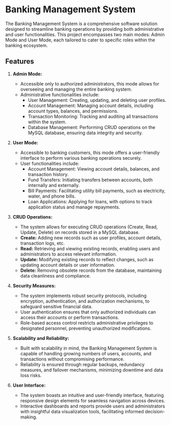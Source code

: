 # Banking Management System

The Banking Management System is a comprehensive software solution designed to streamline banking operations by providing both administrative and user functionalities. This project encompasses two main modes: Admin Mode and User Mode, each tailored to cater to specific roles within the banking ecosystem.

## Features

1. **Admin Mode:**
   - Accessible only to authorized administrators, this mode allows for overseeing and managing the entire banking system.
   - Administrative functionalities include:
     - User Management: Creating, updating, and deleting user profiles.
     - Account Management: Managing account details, including account types, balances, and permissions.
     - Transaction Monitoring: Tracking and auditing all transactions within the system.
     - Database Management: Performing CRUD operations on the MySQL database, ensuring data integrity and security.

2. **User Mode:**
   - Accessible to banking customers, this mode offers a user-friendly interface to perform various banking operations securely.
   - User functionalities include:
     - Account Management: Viewing account details, balances, and transaction history.
     - Fund Transfers: Initiating transfers between accounts, both internally and externally.
     - Bill Payments: Facilitating utility bill payments, such as electricity, water, and phone bills.
     - Loan Applications: Applying for loans, with options to track application status and manage repayments.

3. **CRUD Operations:**
   - The system allows for executing CRUD operations (Create, Read, Update, Delete) on records stored in a MySQL database.
   - **Create:** Adding new records such as user profiles, account details, transaction logs, etc.
   - **Read:** Retrieving and viewing existing records, enabling users and administrators to access relevant information.
   - **Update:** Modifying existing records to reflect changes, such as updating account details or user information.
   - **Delete:** Removing obsolete records from the database, maintaining data cleanliness and compliance.

4. **Security Measures:**
   - The system implements robust security protocols, including encryption, authentication, and authorization mechanisms, to safeguard sensitive financial data.
   - User authentication ensures that only authorized individuals can access their accounts or perform transactions.
   - Role-based access control restricts administrative privileges to designated personnel, preventing unauthorized modifications.

5. **Scalability and Reliability:**
   - Built with scalability in mind, the Banking Management System is capable of handling growing numbers of users, accounts, and transactions without compromising performance.
   - Reliability is ensured through regular backups, redundancy measures, and failover mechanisms, minimizing downtime and data loss risks.

6. **User Interface:**
   - The system boasts an intuitive and user-friendly interface, featuring responsive design elements for seamless navigation across devices.
   - Interactive dashboards and reports provide users and administrators with insightful data visualization tools, facilitating informed decision-making.
